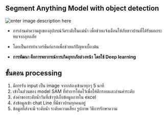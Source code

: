 ## Segment Anything Model with object detection

![enter image description here](https://lh3.googleusercontent.com/5Vi-ILZY-xi9UBdX9vzTb6pUfddwvszhzWqIS5CODbm3ASOzB493PjRwVLt8RIQUT2E2IFRGMIV2LOA26HCSXPs9uGYAeS-I-Afek8TD0q8TAtvrHB7I5BsACkfmGPztvy6WmjN_uq-Vv48oR3Hjc3I)

 - การอ่านค่าความสูงของอุปกรณ์วัดระดับในเเม่น้ำ
   เพื่อช่วยเเจ้งเตือนให้กับชาวบ้านที่ได้รับผลกระทบจากอุทกภัย
   
 - โดยเป็นการทำเวอร์ชันก์เเรกเพื่อช่วยเเก้ปัญหาเบื้องต้น
 
 - **การพัฒนา  คือการพยากรณ์การเกิดอุทกภัยล่วงหน้า  โดยใช้ Deep learning**

## ขั้นตอน processing

 1. มีการรับ input เป็น image จากกล้องเข้ามาทุกๆ 5 นาที
 2. เข้าในส่วนของ model SAM ที่ทำการโค้ดไว้เพื่อให้ตีกรอบเเละอ่านค่าระดับ
 3. ส่งค่าของระดับน้ำวันที่เข้าๆปเก็บข้อมูลภายใน excel
 4. ส่งข้อมูลเข้า chat Line ที่มีชาวบ้านทุกคนอยู่
 5. ข้อมูลที่ส่งจะมี  ระดับน้ำ  ระดับความเสี่ยง  รูปภาพ  วิธีการรักษาความ

   
